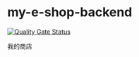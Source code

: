 # my-e-shop-backend
[![Quality Gate Status](https://sonarcloud.io/api/project_badges/measure?project=LIN-CHIN_my-e-shop-backend&metric=alert_status)](https://sonarcloud.io/summary/new_code?id=LIN-CHIN_my-e-shop-backend)

我的商店
